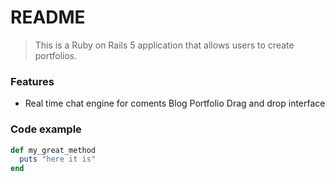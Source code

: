 # README

> This is a Ruby on Rails 5 application that allows users to create portfolios.

### Features

- Real time chat engine for coments
Blog 
Portfolio
Drag and drop interface

### Code example

```ruby
def my_great_method
  puts "here it is"
end
```